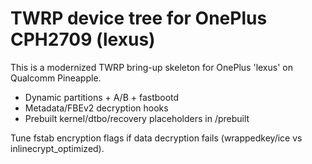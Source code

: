 # TWRP device tree for OnePlus CPH2709 (lexus)

This is a modernized TWRP bring-up skeleton for OnePlus 'lexus' on Qualcomm Pineapple.
- Dynamic partitions + A/B + fastbootd
- Metadata/FBEv2 decryption hooks
- Prebuilt kernel/dtbo/recovery placeholders in /prebuilt

Tune fstab encryption flags if data decryption fails (wrappedkey/ice vs inlinecrypt_optimized).
